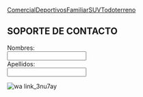 [Comercial](./Comercial.md)[Deportivos](./Deportivos.md)[Familiar](./Familiar.md)[SUV](./SUV.md)[Todoterreno](./Todoterreno.md)

##  SOPORTE DE CONTACTO
<form>
  <label for="name">Nombres:</label><br>
  <input type="text" id="name" name="name" valve="Tus nombres"><br>
  <label for="lname">Apellidos:</label><br>
  <input type="text" id="lname" name="lname" valve="Apellidos"><br>
  </form>

![wa link_3nu7ay](https://user-images.githubusercontent.com/99769638/158527327-696a9e8e-4c18-441f-8bf3-9ba9eb0f6791.png)
